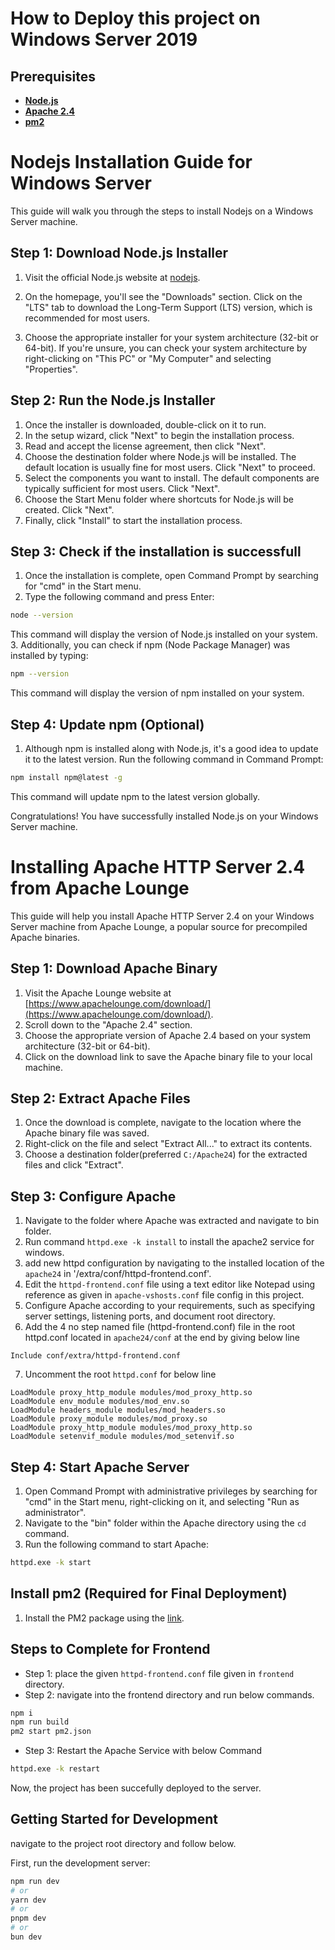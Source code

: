 # How to Deploy this project on Windows Server 2019
## Prerequisites
- **[Node.js](https://nodejs.org/en)**
- **[Apache 2.4](https://www.apachelounge.com/download/)**
- **[pm2](https://pm2.keymetrics.io/)**

# Nodejs Installation Guide for Windows Server
This guide will walk you through the steps to install Nodejs on a Windows Server machine.

## Step 1: Download Node.js Installer

1. Visit the official Node.js website at [nodejs](https://nodejs.org).

2. On the homepage, you'll see the "Downloads" section. Click on the "LTS" tab to download the Long-Term Support (LTS) version, which is recommended for most users.

3. Choose the appropriate installer for your system architecture (32-bit or 64-bit). If you're unsure, you can check your system architecture by right-clicking on "This PC" or "My Computer" and selecting "Properties".

## Step 2: Run the Node.js Installer

1. Once the installer is downloaded, double-click on it to run.
2. In the setup wizard, click "Next" to begin the installation process.
3. Read and accept the license agreement, then click "Next".
4. Choose the destination folder where Node.js will be installed. The default location is usually fine for most users. Click "Next" to proceed.
5. Select the components you want to install. The default components are typically sufficient for most users. Click "Next".
6. Choose the Start Menu folder where shortcuts for Node.js will be created. Click "Next".
7. Finally, click "Install" to start the installation process.


## Step 3: Check if the installation is successfull
1. Once the installation is complete, open Command Prompt by searching for "cmd" in the Start menu.
2. Type the following command and press Enter:

```bash
node --version
```
This command will display the version of Node.js installed on your system.
3. Additionally, you can check if npm (Node Package Manager) was installed by typing:
```bash
npm --version
```
This command will display the version of npm installed on your system.

## Step 4: Update npm (Optional)

1. Although npm is installed along with Node.js, it's a good idea to update it to the latest version. Run the following command in Command Prompt:
```bash
npm install npm@latest -g
```
This command will update npm to the latest version globally.

Congratulations! You have successfully installed Node.js on your Windows Server machine.

# Installing Apache HTTP Server 2.4 from Apache Lounge
This guide will help you install Apache HTTP Server 2.4 on your Windows Server machine from Apache Lounge, a popular source for precompiled Apache binaries.
## Step 1: Download Apache Binary
1. Visit the Apache Lounge website at [https://www.apachelounge.com/download/](https://www.apachelounge.com/download/).
2. Scroll down to the "Apache 2.4" section.
3. Choose the appropriate version of Apache 2.4 based on your system architecture (32-bit or 64-bit).
4. Click on the download link to save the Apache binary file to your local machine.
## Step 2: Extract Apache Files
1. Once the download is complete, navigate to the location where the Apache binary file was saved.
2. Right-click on the file and select "Extract All..." to extract its contents.
3. Choose a destination folder(preferred `C:/Apache24`) for the extracted files and click "Extract".
## Step 3: Configure Apache
1. Navigate to the folder where Apache was extracted and navigate to bin folder.
2. Run command `httpd.exe -k install` to install the apache2 service for windows.
3. add new httpd configuration by navigating to the installed location of the `apache24` in '/extra/conf/httpd-frontend.conf'.
4. Edit the `httpd-frontend.conf` file using a text editor like Notepad using reference as given in `apache-vshosts.conf` file config in this project.
5. Configure Apache according to your requirements, such as specifying server settings, listening ports, and document root directory.
6. Add the 4 no step named file (httpd-frontend.conf) file in the root httpd.conf located in `apache24/conf` at the end by giving below line

```
Include conf/extra/httpd-frontend.conf
```

7. Uncomment the root `httpd.conf` for below line

```
LoadModule proxy_http_module modules/mod_proxy_http.so
LoadModule env_module modules/mod_env.so
LoadModule headers_module modules/mod_headers.so
LoadModule proxy_module modules/mod_proxy.so
LoadModule proxy_http_module modules/mod_proxy_http.so
LoadModule setenvif_module modules/mod_setenvif.so
```

## Step 4: Start Apache Server
1. Open Command Prompt with administrative privileges by searching for "cmd" in the Start menu, right-clicking on it, and selecting "Run as administrator".
2. Navigate to the "bin" folder within the Apache directory using the `cd` command.
3. Run the following command to start Apache:
```bash
httpd.exe -k start
```

## Install pm2 (Required for Final Deployment)
1. Install the PM2 package using the [link](https://pm2.keymetrics.io/docs/usage/quick-start/).

## Steps to Complete for Frontend

- Step 1: place the given `httpd-frontend.conf` file given in `frontend` directory.
- Step 2: navigate into the frontend directory and run below commands.
```bash
npm i
npm run build
pm2 start pm2.json
```

-  Step 3: Restart the Apache Service with below Command
```bash
httpd.exe -k restart
```

Now, the project has been succefully deployed to the server.


## Getting Started for Development
navigate to the project root directory and follow below.

First, run the development server:

```bash
npm run dev
# or
yarn dev
# or
pnpm dev
# or
bun dev
```